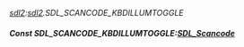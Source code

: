 _[sdl2](../../modules/sdl2/sdl2-module.md):[sdl2](../../modules/sdl2/sdl2-module.md).SDL\_SCANCODE\_KBDILLUMTOGGLE_
##### Const SDL\_SCANCODE\_KBDILLUMTOGGLE:[SDL_Scancode](../../modules/sdl2/sdl2-sdl_scancode.md)
